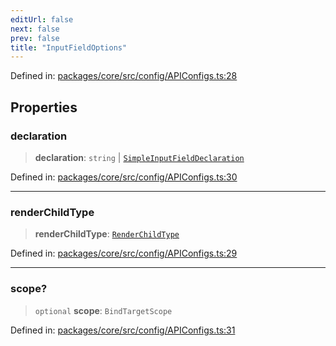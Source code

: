 ```yaml
---
editUrl: false
next: false
prev: false
title: "InputFieldOptions"
---
```


Defined in: [packages/core/src/config/APIConfigs.ts:28](https://github.com/mProjectsCode/obsidian-meta-bind-plugin/blob/164b4e159d0a9103f56c4079fbd94da824499fe4/packages/core/src/config/APIConfigs.ts#L28)

## Properties

### declaration

> **declaration**: `string` \| [`SimpleInputFieldDeclaration`](/obsidian-meta-bind-plugin-docs/api/interfaces/simpleinputfielddeclaration/)

Defined in: [packages/core/src/config/APIConfigs.ts:30](https://github.com/mProjectsCode/obsidian-meta-bind-plugin/blob/164b4e159d0a9103f56c4079fbd94da824499fe4/packages/core/src/config/APIConfigs.ts#L30)

***

### renderChildType

> **renderChildType**: [`RenderChildType`](/obsidian-meta-bind-plugin-docs/api/enumerations/renderchildtype/)

Defined in: [packages/core/src/config/APIConfigs.ts:29](https://github.com/mProjectsCode/obsidian-meta-bind-plugin/blob/164b4e159d0a9103f56c4079fbd94da824499fe4/packages/core/src/config/APIConfigs.ts#L29)

***

### scope?

> `optional` **scope**: `BindTargetScope`

Defined in: [packages/core/src/config/APIConfigs.ts:31](https://github.com/mProjectsCode/obsidian-meta-bind-plugin/blob/164b4e159d0a9103f56c4079fbd94da824499fe4/packages/core/src/config/APIConfigs.ts#L31)
